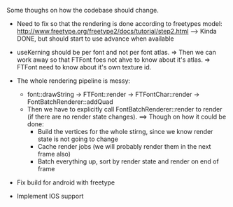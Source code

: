 Some thoughs on how the codebase should change.

* Need to fix so that the rendering is done according to freetypes model:
  http://www.freetype.org/freetype2/docs/tutorial/step2.html
   --> Kinda DONE, but should start to use advance when available

* useKerning should be per font and not per font atlas.
   => Then  we can work away so that FTFont foes not ahve to know about it's atlas.
   => FTFont need to know about it's own texture id.

* The whole rendering pipeline is messy:
  - font::drawString -> FTFont::render -> FTFontChar::render -> FontBatchRenderer::addQuad
  - Then we have to explicitly call FontBatchRenderer::render to render (if there are no render state changes).
   ==> Though on how it could be done:
    - Build the vertices for the whole stirng, since we know render state is not going to change
    - Cache render jobs (we will probably render them in the next frame also)
    - Batch everything up, sort by render state and render on end of frame

* Fix build for android with freetype

* Implement IOS support
